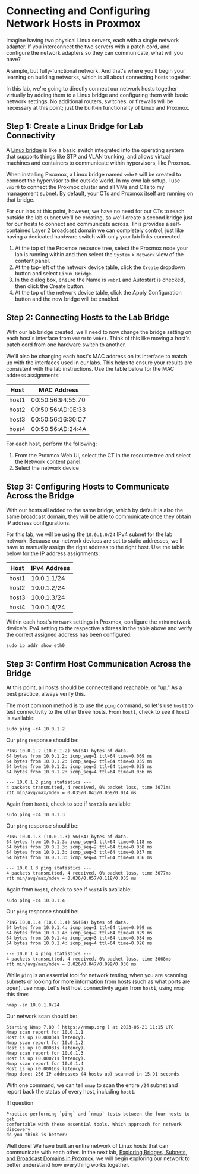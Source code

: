 # Connecting and Configuring Network Hosts in Proxmox

Imagine having two physical Linux servers, each with a single network adapter.
If you interconnect the two servers with a patch cord, and configure the network
adapters so they can communicate, what will you have?

A simple, but fully-functional network. And that's where you'll begin your
learning on building networks, which is all about connecting hosts together.

In this lab, we're going to directly connect our network hosts together virtually
by adding them to a Linux bridge and configuring them with basic network settings.
No additional routers, switches, or firewalls will be necessary at this point;
just the built-in functionality of Linux and Proxmox.

## Step 1: Create a Linux Bridge for Lab Connectivity

A [Linux bridge](https://developers.redhat.com/articles/2022/04/06/introduction-linux-bridging-commands-and-features#bridge_switchdev)
is like a basic switch integrated into the operating system that
supports things like STP and VLAN trunking, and allows virtual machines and containers to communicate within hypervisors, like Proxmox.

When installing Proxmox, a Linux bridge named `vmbr0` will be created to connect the
hypervisor to the outside world. In my own lab setup, I use `vmbr0` to connect the
Proxmox cluster and all VMs and CTs to my management subnet. By default, your CTs
and Proxmox itself are running on that bridge.

For our labs at this point, however, we have no need for our CTs to reach outside
the lab subnet we'll be creating, so we'll create a second bridge just for our hosts
to connect and communicate across. This provides a self-contained Layer 2 broadcast
domain we can completely control, just like having a dedicated hardware switch with
only your lab links connected.

1. At the top of the Proxmox resource tree, select the Proxmox node your lab is
running within and then select the `System` > `Network` view of the content panel.
2. At the top-left of the network device table, click the `Create` dropdown button
and select `Linux Bridge`.
3. In the dialog box, ensure the Name is `vmbr1` and Autostart is checked, then
click the Create button.
4. At the top of the network device table, click the Apply Configuration button
and the new bridge will be enabled.

## Step 2: Connecting Hosts to the Lab Bridge

With our lab bridge created, we'll need to now change the bridge setting on each
host's interface from `vmbr0` to `vmbr1`. Think of this like moving a host's patch
cord from one hardware switch to another.

We'll also be changing each host's MAC address on its interface to match up with
the interfaces used in our labs. This helps to ensure your results are consistent
with the lab instructions. Use the table below for the MAC address assignments:

| Host | MAC Address |
| ---- | ----------- |
| host1 | 00:50:56:94:55:70 |
| host2 | 00:50:56:AD:0E:33 |
| host3 | 00:50:56:16:30:C7 |
| host4 | 00:50:56:AD:24:4A |

For each host, perform the following:

1. From the Proxmox Web UI, select the CT in the resource tree and select the
Network content panel.
2. Select the network device

## Step 3: Configuring Hosts to Communicate Across the Bridge

With our hosts all added to the same bridge, which by default is also the same
broadcast domain, they will be able to communicate once they obtain IP address
configurations.

For this lab, we will be using the `10.0.1.0/24` IPv4 subnet for the lab network.
Because our network devices are set to static addresses, we'll have to manually
assign the right address to the right host. Use the table below for the IP address assignments:

| Host | IPv4 Address |
| ---- | ------------ |
| host1 | 10.0.1.1/24 |
| host2 | 10.0.1.2/24 |
| host3 | 10.0.1.3/24 |
| host4 | 10.0.1.4/24 |

Within each host's `Network` settings in Proxmox, configure the `eth0` network
device's IPv4 setting to the respective address in the table above and verify
the correct assigned address has been configured:

```
sudo ip addr show eth0
```

## Step 3: Confirm Host Communication Across the Bridge

At this point, all hosts should be connected and reachable, or "up." As a best
practice, always verify this.

The most common method is to use the `ping` command, so let's use `host1` to test
connectivity to the other three hosts. From `host1`, check to see if `host2` is
available:

```
sudo ping -c4 10.0.1.2
```

Our `ping` response should be:

```
PING 10.0.1.2 (10.0.1.2) 56(84) bytes of data.
64 bytes from 10.0.1.2: icmp_seq=1 ttl=64 time=0.069 ms
64 bytes from 10.0.1.2: icmp_seq=2 ttl=64 time=0.035 ms
64 bytes from 10.0.1.2: icmp_seq=3 ttl=64 time=0.035 ms
64 bytes from 10.0.1.2: icmp_seq=4 ttl=64 time=0.036 ms

--- 10.0.1.2 ping statistics ---
4 packets transmitted, 4 received, 0% packet loss, time 3071ms
rtt min/avg/max/mdev = 0.035/0.043/0.069/0.014 ms
```

Again from `host1`, check to see if `host3` is available:

```
sudo ping -c4 10.0.1.3
```

Our `ping` response should be:

```
PING 10.0.1.3 (10.0.1.3) 56(84) bytes of data.
64 bytes from 10.0.1.3: icmp_seq=1 ttl=64 time=0.118 ms
64 bytes from 10.0.1.3: icmp_seq=2 ttl=64 time=0.038 ms
64 bytes from 10.0.1.3: icmp_seq=3 ttl=64 time=0.037 ms
64 bytes from 10.0.1.3: icmp_seq=4 ttl=64 time=0.036 ms

--- 10.0.1.3 ping statistics ---
4 packets transmitted, 4 received, 0% packet loss, time 3077ms
rtt min/avg/max/mdev = 0.036/0.057/0.118/0.035 ms
```

Again from `host1`, check to see if `host4` is available:

```
sudo ping -c4 10.0.1.4
```

Our `ping` response should be:

```
PING 10.0.1.4 (10.0.1.4) 56(84) bytes of data.
64 bytes from 10.0.1.4: icmp_seq=1 ttl=64 time=0.099 ms
64 bytes from 10.0.1.4: icmp_seq=2 ttl=64 time=0.029 ms
64 bytes from 10.0.1.4: icmp_seq=3 ttl=64 time=0.034 ms
64 bytes from 10.0.1.4: icmp_seq=4 ttl=64 time=0.026 ms

--- 10.0.1.4 ping statistics ---
4 packets transmitted, 4 received, 0% packet loss, time 3068ms
rtt min/avg/max/mdev = 0.026/0.047/0.099/0.030 ms
```

While `ping` is an essential tool for network testing, when you are scanning
subnets or looking for more information from hosts (such as what ports are
open), use `nmap`. Let's test host connectivity again from `host1`, using
`nmap` this time:

```
nmap -sn 10.0.1.0/24
```

Our network scan should be:

```
Starting Nmap 7.80 ( https://nmap.org ) at 2023-06-21 11:15 UTC
Nmap scan report for 10.0.1.1
Host is up (0.00034s latency).
Nmap scan report for 10.0.1.2
Host is up (0.00031s latency).
Nmap scan report for 10.0.1.3
Host is up (0.00021s latency).
Nmap scan report for 10.0.1.4
Host is up (0.00016s latency).
Nmap done: 256 IP addresses (4 hosts up) scanned in 15.91 seconds
```

With one command, we can tell `nmap` to scan the entire `/24` subnet and report back
the status of every host, including `host1`.

!!! question

    Practice performing `ping` and `nmap` tests between the four hosts to get
    comfortable with these essential tools. Which approach for network discovery
    do you think is better?

Well done! We have built an entire network of Linux hosts that can communicate with
each other. In the next lab,
[Exploring Bridges, Subnets, and Broadcast Domains in Proxmox](exploring-bridges-subnets-and-broadcast-domains-in-proxmox.md),
we will begin exploring our network to better understand how everything works
together.
